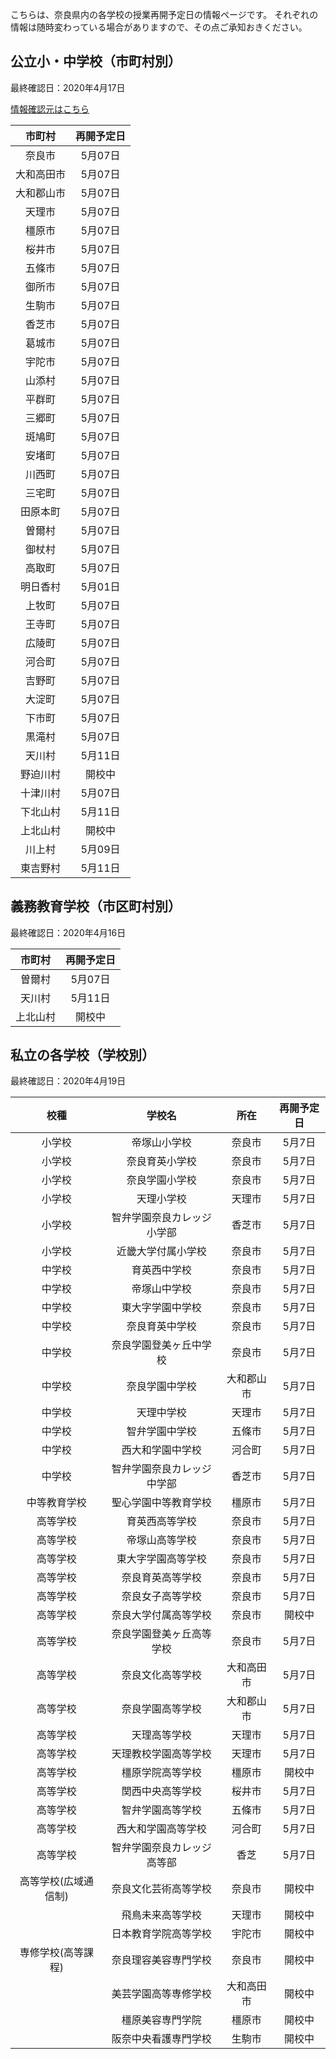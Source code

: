 こちらは、奈良県内の各学校の授業再開予定日の情報ページです。
それぞれの情報は随時変わっている場合がありますので、その点ご承知おきください。

## 公立小・中学校（市町村別）
最終確認日：2020年4月17日

<a href="https://this.kiji.is/623823532359320673?c=476913576246887521" target="_blank">情報確認元はこちら</a>

|市町村|再開予定日|
|:--:|:--:|
|奈良市|5月07日|
|大和高田市|5月07日|
|大和郡山市|5月07日|
|天理市|5月07日|
|橿原市|5月07日|
|桜井市|5月07日|
|五條市|5月07日|
|御所市|5月07日|
|生駒市|5月07日|
|香芝市|5月07日|
|葛城市|5月07日|
|宇陀市|5月07日|
|山添村|5月07日|
|平群町|5月07日|
|三郷町|5月07日|
|斑鳩町|5月07日|
|安堵町|5月07日|
|川西町|5月07日|
|三宅町|5月07日|
|田原本町|5月07日|
|曽爾村|5月07日|
|御杖村|5月07日|
|高取町|5月07日|
|明日香村|5月01日|
|上牧町|5月07日|
|王寺町|5月07日|
|広陵町|5月07日|
|河合町|5月07日|
|吉野町|5月07日|
|大淀町|5月07日|
|下市町|5月07日|
|黒滝村|5月07日|
|天川村|5月11日|
|野迫川村|開校中|
|十津川村|5月07日|
|下北山村|5月11日|
|上北山村|開校中|
|川上村|5月09日|
|東吉野村|5月11日|

## 義務教育学校（市区町村別）
最終確認日：2020年4月16日


|市町村|再開予定日|
|:--:|:--:|
|曽爾村|5月07日|
|天川村|5月11日|
|上北山村|開校中|

## 私立の各学校（学校別）
最終確認日：2020年4月19日

|校種|学校名|所在|再開予定日|
|:--:|:--:|:--:|:--:|
|小学校|帝塚山小学校|奈良市|5月7日|
|小学校|奈良育英小学校|奈良市|5月7日|
|小学校|奈良学園小学校|奈良市|5月7日|
|小学校|天理小学校|天理市|5月7日|
|小学校|智弁学園奈良カレッジ小学部|香芝市|5月7日|
|小学校|近畿大学付属小学校|奈良市|5月7日|
|中学校|育英西中学校|奈良市|5月7日|
|中学校|帝塚山中学校|奈良市|5月7日|
|中学校|東大字学園中学校|奈良市|5月7日|
|中学校|奈良育英中学校|奈良市|5月7日|
|中学校|奈良学園登美ヶ丘中学校|奈良市|5月7日|
|中学校|奈良学園中学校|大和郡山市|5月7日|
|中学校|天理中学校|天理市|5月7日|
|中学校|智弁学園中学校|五條市|5月7日|
|中学校|西大和学園中学校|河合町|5月7日|
|中学校|智弁学園奈良カレッジ中学部|香芝市|5月7日|
|中等教育学校|聖心学園中等教育学校|橿原市|5月7日|
|高等学校|育英西高等学校|奈良市|5月7日|
|高等学校|帝塚山高等学校|奈良市|5月7日|
|高等学校|東大字学園高等学校|奈良市|5月7日|
|高等学校|奈良育英高等学校|奈良市|5月7日|
|高等学校|奈良女子高等学校|奈良市|5月7日|
|高等学校|奈良大学付属高等学校|奈良市|開校中|
|高等学校|奈良学園登美ヶ丘高等学校|奈良市|5月7日|
|高等学校|奈良文化高等学校|大和高田市|5月7日|
|高等学校|奈良学園高等学校|大和郡山市|5月7日|
|高等学校|天理高等学校|天理市|5月7日|
|高等学校|天理教校学園高等学校|天理市|5月7日|
|高等学校|橿原学院高等学校|橿原市|開校中|
|高等学校|関西中央高等学校|桜井市|5月7日|
|高等学校|智弁学園高等学校|五條市|5月7日|
|高等学校|西大和学園高等学校|河合町|5月7日|
|高等学校|智弁学園奈良カレッジ高等部|香芝|5月7日|
|高等学校(広域通信制)|奈良文化芸術高等学校|奈良市|開校中|
||飛鳥未来高等学校|天理市|開校中|
||日本教育学院高等学校|宇陀市|開校中|
|専修学校(高等課程)|奈良理容美容専門学校|奈良市|開校中|
||美芸学園高等専修学校|大和高田市|開校中|
||橿原美容専門学院|橿原市|開校中|
||阪奈中央看護専門学校|生駒市|開校中|